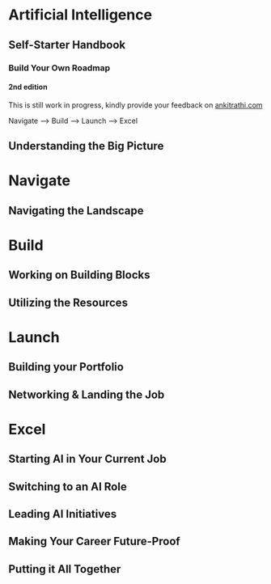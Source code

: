 # Artificial Intelligence
## Self-Starter Handbook
### Build Your Own Roadmap
#### 2nd edition

This is still work in progress, kindly provide your feedback on [ankitrathi.com](http://ankitrathi.com/)

Navigate --> Build --> Launch --> Excel

## Understanding the Big Picture

# Navigate

## Navigating the Landscape

# Build

## Working on Building Blocks

## Utilizing the Resources

# Launch

## Building your Portfolio

## Networking & Landing the Job

# Excel

## Starting AI in Your Current Job

## Switching to an AI Role

## Leading AI Initiatives

## Making Your Career Future-Proof


## Putting it All Together
